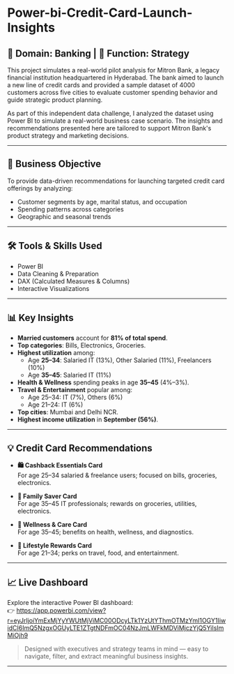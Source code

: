 # Power-bi-Credit-Card-Launch-Insights

## 🏦 Domain: Banking | 🎯 Function: Strategy

This project simulates a real-world pilot analysis for Mitron Bank, a legacy financial institution headquartered in Hyderabad. The bank aimed to launch a new line of credit cards and provided a sample dataset of 4000 customers across five cities to evaluate customer spending behavior and guide strategic product planning.

As part of this independent data challenge, I analyzed the dataset using Power BI to simulate a real-world business case scenario. The insights and recommendations presented here are tailored to support Mitron Bank's product strategy and marketing decisions.

---

## 🎯 Business Objective
To provide data-driven recommendations for launching targeted credit card offerings by analyzing:
- Customer segments by age, marital status, and occupation
- Spending patterns across categories
- Geographic and seasonal trends

---

## 🛠 Tools & Skills Used
- Power BI
- Data Cleaning & Preparation
- DAX (Calculated Measures & Columns)
- Interactive Visualizations

---

## 📊 Key Insights

- **Married customers** account for **81% of total spend**.
- **Top categories**: Bills, Electronics, Groceries.
- **Highest utilization** among:
  - Age **25–34**: Salaried IT (13%), Other Salaried (11%), Freelancers (10%)
  - Age **35–45**: Salaried IT (11%)
- **Health & Wellness** spending peaks in age **35–45** (4%–3%).
- **Travel & Entertainment** popular among:
  - Age 25–34: IT (7%), Others (6%)
  - Age 21–24: IT (6%)
- **Top cities**: Mumbai and Delhi NCR.
- **Highest income utilization** in **September (56%)**.

---

## 💡 Credit Card Recommendations

- **🛍️ Cashback Essentials Card**  
  For age 25–34 salaried & freelance users; focused on bills, groceries, electronics.

- **🏡 Family Saver Card**  
  For age 35–45 IT professionals; rewards on groceries, utilities, electronics.

- **💚 Wellness & Care Card**  
  For age 35–45; benefits on health, wellness, and diagnostics.

- **🎉 Lifestyle Rewards Card**  
  For age 21–34; perks on travel, food, and entertainment.

---

## 📈 Live Dashboard
Explore the interactive Power BI dashboard:  
👉 https://app.powerbi.com/view?r=eyJrIjoiYmExMjYyYWUtMjViMC00ODcyLTk1YzUtYThmOTMzYmI1OGY1IiwidCI6ImQ5NzgxOGUyLTE1ZTgtNDFmOC04NzJmLWFkMDViMjczYjQ5YiIsImMiOjh9

> Designed with executives and strategy teams in mind — easy to navigate, filter, and extract meaningful business insights.

---
